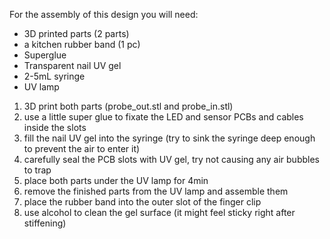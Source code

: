 For the assembly of this design you will need:

- 3D printed parts (2 parts)
- a kitchen rubber band (1 pc)
- Superglue
- Transparent nail UV gel
- 2-5mL syringe
- UV lamp

1. 3D print both parts (probe_out.stl and probe_in.stl)
2. use a little super glue to fixate the LED and sensor PCBs and cables inside the slots
3. fill the nail UV gel into the syringe (try to sink the syringe deep enough to prevent the air to enter it)
4. carefully seal the PCB slots with UV gel, try not causing any air bubbles to trap
5. place both parts under the UV lamp for 4min
6. remove the finished parts from the UV lamp and assemble them
7. place the rubber band into the outer slot of the finger clip
8. use alcohol to clean the gel surface (it might feel sticky right after stiffening)

